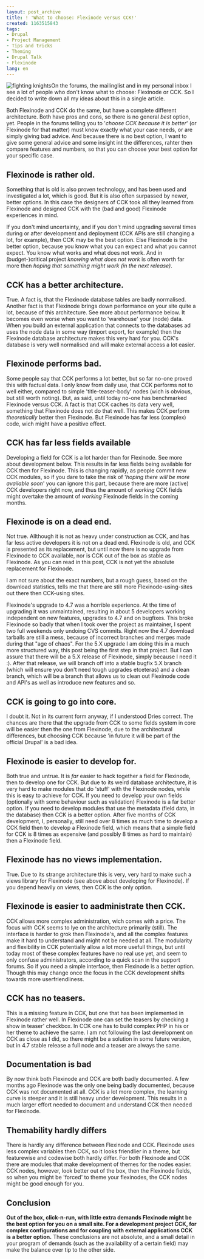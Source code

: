 ```yaml
---
layout: post_archive
title: ! 'What to choose: Flexinode versus CCK!'
created: 1163515843
tags:
- Drupal
- Project Management
- Tips and tricks
- Theming
- Drupal Talk
- Flexinode
lang: en
---
```

<img src="http://webschuur.com/sites/webschuur.com/files/406969_knights.jpg" style="float:left" alt="fighting knights"/>On the forums, the mailinglist and in my personal inbox I see a lot of people who don't know what to choose: Flexinode or CCK. So I decided to write down all my ideas about this in a single article.

Both Flexinode and CCK do the same, but have a complete different architecture. Both have pros and cons, so there is no general _best_ option, yet. People in the forums telling you to '_choose CCK because it is better_' (or Flexinode for that matter) must know exactly what your case needs, or are simply giving bad advice. 
And because there is no best option, I want to give some general advice and some insight int the differences, rahter then compare features and numbers, so that you can choose your best option for your specific case. 

## Flexinode is rather old.
Something that is old is also proven technology, and has been used and investigated a lot, which is good. But it is also often surpassed by newer, better options. In this case the designers of CCK took all they learned from Flexinode and designed CCK with the (bad and good) Flexinode experiences in mind.

If you don't mind uncertainty, and if you don't mind upgrading several times during or after development and deployment (CCK APIs are still changing a lot, for example), then CCK may be the best option. Else Flexinode is the better option, because you know what you can expect and what you cannot expect. You know what works and what does not work. And in (budget-)critical project _knowing what does not work_ is often worth far more then _hoping that something might work (in the next release)_.

## CCK has a better architecture.
True. A fact is, that the Flexinode database tables are badly normalised. Another fact is that Flexinode brings down performance on your site quite a lot, because of this architecture. See more about performance below.
It becomes even worse when you want to 'warehouse' your (node) data. When you build an external application that connects to the databases ad uses the node data in some way (import export, for example) then the Flexinode database architecture makes this very hard for you. CCK's database is very well normalised and will make external access a lot easier. 

## Flexinode performs bad.
Some people say that CCK performs a lot better, but so far no-one proved this with factual data. I only know from daily use, that CCK performs not to well either, compared to simple 'title-teaser-body' nodes (wich is obvious, but still worth noting). But, as said, until today no-one has benchmarked Flexinode versus CCK. A fact is that CCK caches its data very well, something that Flexinode does not do that well. This makes CCK perform _theoretically_ better then Flexinode. But Flexinode has far less (complex) code, wich might have a positive effect.

## CCK has far less fields available
Developing a field for CCK is a lot harder than for Flexinode. See more about development below. This results in far less fields being available for CCK then for Flexinode. This is changing rapidly, as people commit new CCK modules, so if you dare to take the risk of '_hoping there will be more available soon_' you can ignore this part, because there are more (active) CCK developers right now, and thus the amount of _working_ CCK fields might overtake the amount of _working_ Flexinode fields in the coming months.

## Flexinode is on a dead end.
Not true. Allthough it is not as heavy under construction as CCK, and has far less active developers it is not on a dead end. Flexinode is old, and CCK is presented as its replacement, but until now there is no upgrade from Flexinode to CCK available, nor is CCK out of the box as stable as Flexinode. As you can read in this post, CCK is not yet the absolute replacement for Flexinode.

I am not sure about the exact numbers, but a rough guess, based on the download statistics, tells me that there are still more Flexinode-using-sites out there then CCK-using sites. 

Flexinode's upgrade to 4.7 was a horrible experience. At the time of upgrading it was unmaintained, resulting in about 5 developers working independent on new features, upgrades to 4.7 and on bugfixes. This broke Flexinode so badly that when I took over the project as maintainer, I spent two full weekends only undoing CVS commits. Right now the 4.7 download tarballs are still a mess, because of incorrect branches and merges made during that "age of chaos". For the 5.X upgrade I am doing this in a much more structured way, this post being the first step in that project. But I can assure that there will be a 5.X release of Flexinode, simply because I need it :).
After that release, we will branch off into a stable bugfix 5.X branch (which will ensure you don't need tough upgrades etceteras) and a clean branch, which will be a branch that allows us to clean out Flexinode code and API's as well as introduce new features and so. 

## CCK is going to go into core.
I doubt it. Not in its current form anyway, if I understood Dries correct. The chances are there that the upgrade from CCK to some fields system in core will be easier then the one from Flexinode, due to the architectural differences, but choosing CCK because 'in future it will be part of the official Drupal' is a bad idea. 

## Flexinode is easier to develop for.
Both true and untrue. It is _far_ easier to hack together a field for Flexinode, then to develop one for CCK. But due to its weird database architecture, it is very hard to make modules that do 'stuff' with the Flexinode nodes, while this is easy to achieve for CCK.
If you need to develop your own fields (optionally with some behaviour such as validation) Flexinode is a far better option. If you need to develop modules that use the metadata (field data, in the database) then CCK is a better option. 
After five months of CCK development, I, personally, still need over 8 times as much time to develop a CCK field then to develop a Flexinode field, which means that a simple field for CCK is 8 times as expensive (and possibly 8 times as hard to maintain) then a Flexinode field.

## Flexinode has no views implementation.
True. Due to its strange architecture this is very, very hard to make such a views library for Flexinode (see above about developing for Flexinode). If you depend heavily on views, then CCK is the only option. 

## Flexinode is easier to aadministrate then CCK.
CCK allows more complex administration, wich comes with a price. The focus with CCK seems to lye on the architecture primarily (still). The interface is harder to grok then Flexinode's, and all the complex features make it hard to understand and might not be needed at all. The modularity and flexibility in CCK potentially allow a lot more usefull things, but until today most of these complex features have no real use yet, and seem to only confuse administrators, according to a quick scan in the support forums. So if you need a simple interface, then Flexinode is a better option. Though this may change once the focus in the CCK development shifts towards more userfriendliness.

## CCK has no teasers.
This is a missing feature in CCK, but one that has been implemented in Flexinode rather well. In Flexinode one can set the teasers by checking a show in teaser' checkbox. In CCK one has to build complex PHP in his or her theme to achieve the same. I am not following the last development on CCK as close as I did, so there might be a solution in some future version, but in 4.7 stable release a full node and a teaser are always the same.

## Documentation is bad
By now  think both Flexinode and CCK are both badly documented. A few months ago Flexinode was the only one being badly documented, because CCK was not documented at all. CCK is a lot more complex, the learning curve is steeper and it is still heavy under development. This results in a much larger effort needed to document and understand CCK then needed for Flexinode.

## Themability hardly differs
There is hardly any difference between Flexinode and CCK. Flexinode uses less complex variables then CCK, so it looks friendlier in a theme, but featurewise and codewise both hardly differ. For both Flexinode and CCK there are modules that make development of themes for the nodes easier. CCK nodes, however, look better out of the box, then the Flexinode fields, so when you might be 'forced' to theme your flexinodes, the CCK nodes might be good enough for you.

## Conclusion 
__Out of the box, click-n-run, with little extra demands Flexinode might be the best option for you on a small site.
For a development project CCK, for complex configurations and for coupling with external applications CCK is a better option.__ These conclusions are not absolute, and a small detail in your program of demands (such as the availability of a certain field) may make the balance over tip to the other side.
